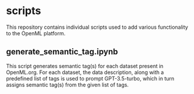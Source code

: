 # scripts

This repository contains individual scripts used to add various functionality to the OpenML platform. 

## generate_semantic_tag.ipynb

This script generates semantic tag(s) for each dataset present in OpenML.org.
For each dataset, the data description, along with a predefined list of tags is used to prompt GPT-3.5-turbo, which in turn assigns semantic tag(s) from the given list of tags.   
